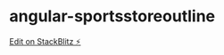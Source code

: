 # angular-sportsstoreoutline

[Edit on StackBlitz ⚡️](https://stackblitz.com/edit/angular-sportsstoreoutline)